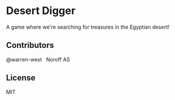 # Desert Digger
A game where we're searching for treasures in the Egyptian desert!

## Contributors
@warren-west &nbsp; Noroff AS

## License
MIT